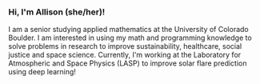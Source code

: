### Hi, I'm Allison (she/her)!

I am a senior studying applied mathematics at the University of Colorado Boulder. I am interested in using my math and programming knowledge to solve problems in research to improve sustainability, healthcare, social justice and space science. Currently, I'm working at the Laboratory for Atmospheric and Space Physics (LASP) to improve solar flare prediction using deep learning!

<!--
**a11isonliu/a11isonliu** is a ✨ _special_ ✨ repository because its `README.md` (this file) appears on your GitHub profile.

Here are some ideas to get you started:

- 🔭 I’m currently working on ...
- 🌱 I’m currently learning ...
- 👯 I’m looking to collaborate on ...
- 🤔 I’m looking for help with ...
- 💬 Ask me about ...
- 📫 How to reach me: ...
- 😄 Pronouns: ...
- ⚡ Fun fact: ...
-->
